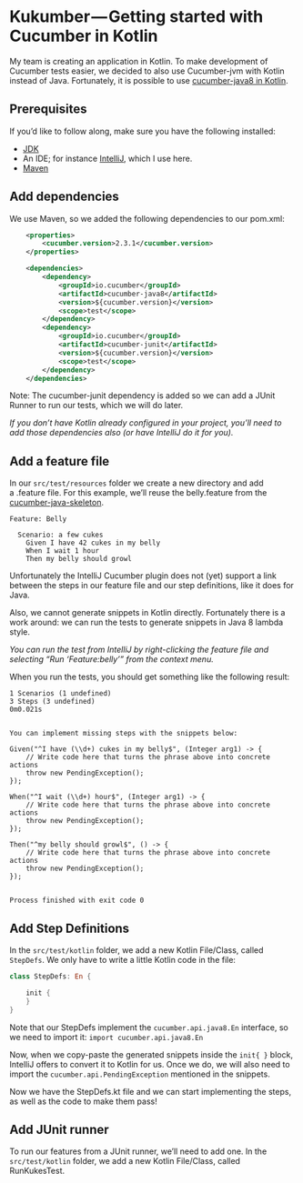 # Kukumber — Getting started with Cucumber in Kotlin

My team is creating an application in Kotlin. To make development of Cucumber tests easier, we decided to also use Cucumber-jvm with Kotlin instead of Java.
Fortunately, it is possible to use [cucumber-java8 in Kotlin](https://github.com/cucumber/cucumber-jvm/tree/master/kotlin-java8).

## Prerequisites

If you’d like to follow along, make sure you have the following installed:
- [JDK](http://www.oracle.com/technetwork/java/javase/downloads/jdk8-downloads-2133151.html)
- An IDE; for instance [IntelliJ](https://www.jetbrains.com/idea/download/), which I use here.
- [Maven](https://maven.apache.org/)

## Add dependencies

We use Maven, so we added the following dependencies to our pom.xml:

```xml
    <properties>
        <cucumber.version>2.3.1</cucumber.version>
    </properties>

    <dependencies>
        <dependency>
            <groupId>io.cucumber</groupId>
            <artifactId>cucumber-java8</artifactId>
            <version>${cucumber.version}</version>
            <scope>test</scope>
        </dependency>
        <dependency>
            <groupId>io.cucumber</groupId>
            <artifactId>cucumber-junit</artifactId>
            <version>${cucumber.version}</version>
            <scope>test</scope>
        </dependency>
    </dependencies>
```

Note: The cucumber-junit dependency is added so we can add a  JUnit Runner to run our tests, which we will do later. 

*If you don’t have Kotlin already configured in your project, you’ll need to add those dependencies also (or have IntelliJ do it for you).*

## Add a feature file

In our `src/test/resources` folder we create a new directory and add a .feature file. For this example, we’ll reuse the belly.feature from the [cucumber-java-skeleton](https://github.com/cucumber/cucumber-java-skeleton).

```gherkin
Feature: Belly

  Scenario: a few cukes
    Given I have 42 cukes in my belly
    When I wait 1 hour
    Then my belly should growl
```

Unfortunately the IntelliJ Cucumber plugin does not (yet) support a link between the steps in our feature file and our step definitions, like it does for Java.

Also, we cannot generate snippets in Kotlin directly. Fortunately there is a work around: we can run the tests to generate snippets in Java 8 lambda style. 

*You can run the test from IntelliJ by right-clicking the feature file and selecting “Run ‘Feature:belly’” from the context menu.*

When you run the tests, you should get something like the following result:

```
1 Scenarios (1 undefined)
3 Steps (3 undefined)
0m0.021s


You can implement missing steps with the snippets below:

Given("^I have (\\d+) cukes in my belly$", (Integer arg1) -> {
    // Write code here that turns the phrase above into concrete actions
    throw new PendingException();
});

When("^I wait (\\d+) hour$", (Integer arg1) -> {
    // Write code here that turns the phrase above into concrete actions
    throw new PendingException();
});

Then("^my belly should growl$", () -> {
    // Write code here that turns the phrase above into concrete actions
    throw new PendingException();
});


Process finished with exit code 0
```

## Add Step Definitions

In the `src/test/kotlin` folder, we add a new Kotlin File/Class, called `StepDefs`.
We only have to write a little Kotlin code in the file:

```kotlin
class StepDefs: En {

    init {
    }
}
```

Note that our StepDefs implement the `cucumber.api.java8.En` interface, so we need to import it:
`import cucumber.api.java8.En`

Now, when we copy-paste the generated snippets inside the `init{ }` block, IntelliJ offers to convert it to Kotlin for us. Once we do, we will also need to import the `cucumber.api.PendingException` mentioned in the snippets.

Now we have the StepDefs.kt file and we can start implementing the steps, as well as the code to make them pass!

## Add JUnit runner

To run our features from a JUnit runner, we’ll need to add one. In the `src/test/kotlin` folder, we add a new Kotlin File/Class, called RunKukesTest.